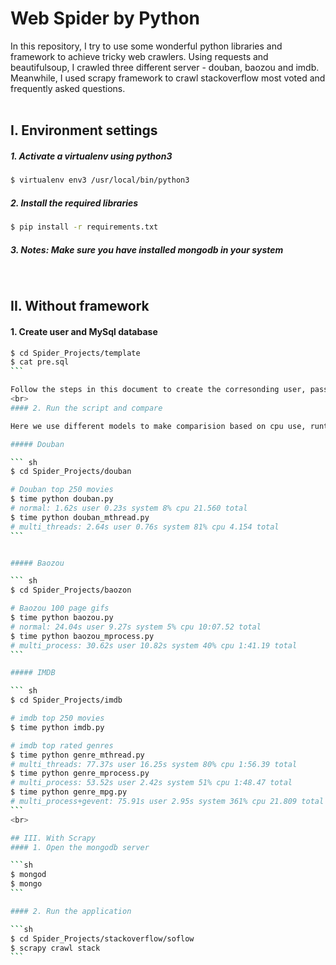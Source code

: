 # Web Spider by Python

In this repository, I try to use some wonderful python libraries and framework to achieve tricky web crawlers. Using requests and beautifulsoup, I crawled three different server - douban, baozou and imdb. Meanwhile, I used scrapy framework to crawl stackoverflow most voted and frequently asked questions.
<br><br>

## I. Environment settings 

##### 1. Activate a virtualenv using python3 

```sh		
$ virtualenv env3 /usr/local/bin/python3
```

##### 2. Install the required libraries

```sh
$ pip install -r requirements.txt
```

##### 3. Notes: Make sure you have installed mongodb in your system

<br>

## II. Without framework

#### 1. Create user and MySql database

````sh
$ cd Spider_Projects/template
$ cat pre.sql
```

Follow the steps in this document to create the corresonding user, password and database
<br>
#### 2. Run the script and compare

Here we use different models to make comparision based on cpu use, runtime etc.

##### Douban

``` sh
$ cd Spider_Projects/douban

# Douban top 250 movies
$ time python douban.py
# normal: 1.62s user 0.23s system 8% cpu 21.560 total
$ time python douban_mthread.py
# multi_threads: 2.64s user 0.76s system 81% cpu 4.154 total
```


##### Baozou

``` sh
$ cd Spider_Projects/baozon

# Baozou 100 page gifs
$ time python baozou.py
# normal: 24.04s user 9.27s system 5% cpu 10:07.52 total
$ time python baozou_mprocess.py
# multi_process: 30.62s user 10.82s system 40% cpu 1:41.19 total
```

##### IMDB

``` sh
$ cd Spider_Projects/imdb

# imdb top 250 movies
$ time python imdb.py

# imdb top rated genres
$ time python genre_mthread.py
# multi_threads: 77.37s user 16.25s system 80% cpu 1:56.39 total
$ time python genre_mprocess.py
# multi_process: 53.52s user 2.42s system 51% cpu 1:48.47 total
$ time python genre_mpg.py
# multi_process+gevent: 75.91s user 2.95s system 361% cpu 21.809 total
```
<br>

## III. With Scrapy 
#### 1. Open the mongodb server 

```sh
$ mongod 
$ mongo
```

#### 2. Run the application

```sh
$ cd Spider_Projects/stackoverflow/soflow
$ scrapy crawl stack
```



